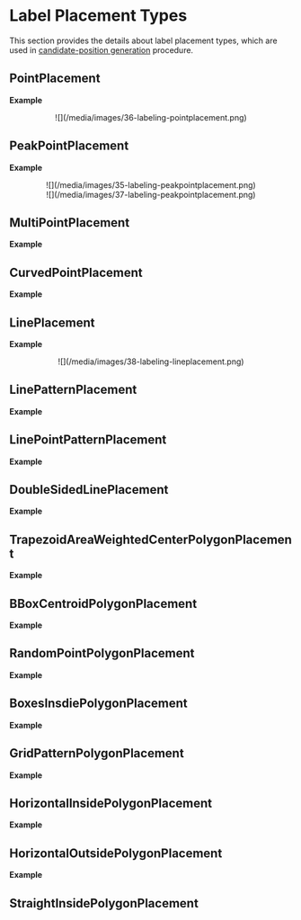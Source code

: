 # Label Placement Types

This section provides the details about label placement types, which are used in [candidate-position generation](/usermanual/labeling/index#candidate-position) procedure. 

## PointPlacement <div id="PointPlacement">


**Example**

<center>![](/media/images/36-labeling-pointplacement.png)</center>


## PeakPointPlacement <div id="PeakPointPlacement">


**Example**

<center>![](/media/images/35-labeling-peakpointplacement.png)</center>

<center>![](/media/images/37-labeling-peakpointplacement.png)</center>


## MultiPointPlacement <div id="MultiPointPlacement">


**Example**


## CurvedPointPlacement <div id="CurvedPointPlacement">


**Example**


## LinePlacement <div id="LinePlacement">


**Example**

<center>![](/media/images/38-labeling-lineplacement.png)</center>

## LinePatternPlacement <div id="LinePatternPlacement">


**Example**

## LinePointPatternPlacement <div id="LinePointPatternPlacement">

**Example**

## DoubleSidedLinePlacement <div id="DoubleSidedLinePlacement">

**Example**

## TrapezoidAreaWeightedCenterPolygonPlacement <div id="TrapezoidAreaWeightedCenterPolygonPlacement">

**Example**

## BBoxCentroidPolygonPlacement <div id="BBoxCentroidPolygonPlacement">


**Example**
## RandomPointPolygonPlacement <div id="RandomPointPolygonPlacement">

**Example**
## BoxesInsdiePolygonPlacement <div id="BoxesInsdiePolygonPlacement">

**Example**
## GridPatternPolygonPlacement <div id="GridPatternPolygonPlacement">

**Example**
## HorizontalInsidePolygonPlacement <div id="HorizontalInsidePolygonPlacement">

**Example**
## HorizontalOutsidePolygonPlacement <div id="HorizontalOutsidePolygonPlacement">

**Example**
## StraightInsidePolygonPlacement <div id="StraightInsidePolygonPlacement">
